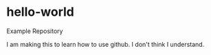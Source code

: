 # hello-world
Example Repository

I am making this to learn how to use github. I don't think I understand.
